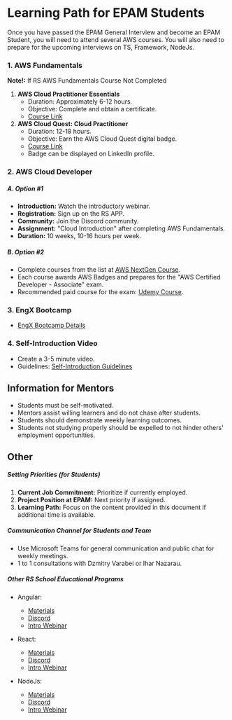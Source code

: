# Learning Path for EPAM Students

Once you have passed the EPAM General Interview and become an EPAM Student, you will need to attend several AWS courses. You will also need to prepare for the upcoming interviews on TS, Framework, NodeJs.

### 1. AWS Fundamentals

**Note!:** If RS AWS Fundamentals Course Not Completed

1. **AWS Cloud Practitioner Essentials**
   - Duration: Approximately 6-12 hours.
   - Objective: Complete and obtain a certificate.
   - [Course Link](https://explore.skillbuilder.aws/learn/course/internal/view/elearning/134/aws-cloud-practitioner-essentials)
2. **AWS Cloud Quest: Cloud Practitioner**
   - Duration: 12-18 hours.
   - Objective: Earn the AWS Cloud Quest digital badge.
   - [Course Link](https://explore.skillbuilder.aws/learn/course/internal/view/elearning/11458/aws-cloud-quest-cloud-practitioner)
   - Badge can be displayed on LinkedIn profile.

### 2. AWS Cloud Developer

##### A. Option #1

- **Introduction:** Watch the introductory webinar.
- **Registration:** Sign up on the RS APP.
- **Community:** Join the Discord community.
- **Assignment:** "Cloud Introduction" after completing AWS Fundamentals.
- **Duration:** 10 weeks, 10-16 hours per week.

##### B. Option #2

- Complete courses from the list at [AWS NextGen Course](https://e90rm.notion.site/AWS-NextGen-course-f1208e1bf58e45f29bfe162cc1d1fab3).
- Each course awards AWS Badges and prepares for the "AWS Certified Developer - Associate" exam.
- Recommended paid course for the exam: [Udemy Course](https://www.udemy.com/course/aws-certified-developer-associate-dva-c01/).

### 3. EngX Bootcamp

- [EngX Bootcamp Details](https://learn.epam.com/detailsPage?id=731297e7-eadb-4fe9-b9cb-4f1dffe73c05)

### 4. Self-Introduction Video

- Create a 3-5 minute video.
- Guidelines: [Self-Introduction Guidelines](https://github.com/rolling-scopes-school/tasks/blob/master/epam/self-Introduction.md)

## Information for Mentors

- Students must be self-motivated.
- Mentors assist willing learners and do not chase after students.
- Students should demonstrate weekly learning outcomes.
- Students not studying properly should be expelled to not hinder others' employment opportunities.

## Other

##### Setting Priorities (for Students)

1. **Current Job Commitment:** Prioritize if currently employed.
2. **Project Position at EPAM:** Next priority if assigned.
3. **Learning Path:** Focus on the content provided in this document if additional time is available.

##### Communication Channel for Students and Team

- Use Microsoft Teams for general communication and public chat for weekly meetings.
- 1 to 1 consultations with Dzmitry Varabei or Ihar Nazarau.

##### Other RS School Educational Programs

- Angular:

  - [Materials](https://github.com/rolling-scopes-school/tasks/tree/master/angular)
  - [Discord](https://discord.com/invite/xwReXYqvs7)
  - [Intro Webinar](https://www.youtube.com/watch?v=ubZ7FBDglZE&t=1624s)

- React:

  - [Materials](https://github.com/rolling-scopes-school/tasks/tree/master/react)
  - [Discord](https://discord.gg/zyRcphs3px)
  - [Intro Webinar](https://www.youtube.com/watch?v=32-xcNNLZ1w)

- NodeJs:
  - [Materials](https://github.com/rolling-scopes-school/tasks/tree/master/node)
  - [Discord](https://discord.com/invite/8BFb8va)
  - [Intro Webinar](https://www.youtube.com/watch?v=PG7ZBHSi09k&t=6s)
